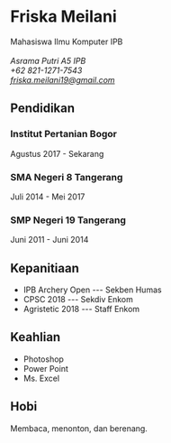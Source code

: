 **Friska Meilani**
===========================
Mahasiswa Ilmu Komputer IPB\
\
*Asrama Putri A5 IPB \
+62 821-1271-7543 \
friska.meilani19@gmail.com*

## Pendidikan
### Institut Pertanian Bogor
Agustus 2017 - Sekarang

### SMA Negeri 8 Tangerang
Juli 2014 - Mei 2017

### SMP Negeri 19 Tangerang
Juni 2011 - Juni 2014


## Kepanitiaan
- IPB Archery Open --- Sekben Humas
- CPSC 2018 --- Sekdiv Enkom
- Agristetic 2018 --- Staff Enkom

## Keahlian
- Photoshop
- Power Point
- Ms. Excel

## Hobi
Membaca, menonton, dan berenang.
